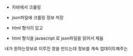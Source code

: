 
- 자바에서 크롤링
- json파일에 크롤링 정보 저장

- html 형식이 있고
- html 형식을 javascript 로 json파일을 읽어서 체움

내가 원하는정보로 이루진 창을 만드는데 정보를 계속 업데이트해주는
